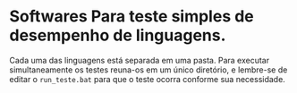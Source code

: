 # Softwares Para teste simples de desempenho de linguagens.

Cada uma das linguagens está separada em uma pasta. Para executar simultaneamente os testes reuna-os em um único diretório, e lembre-se de editar o `run_teste.bat` para que o teste ocorra conforme sua necessidade.